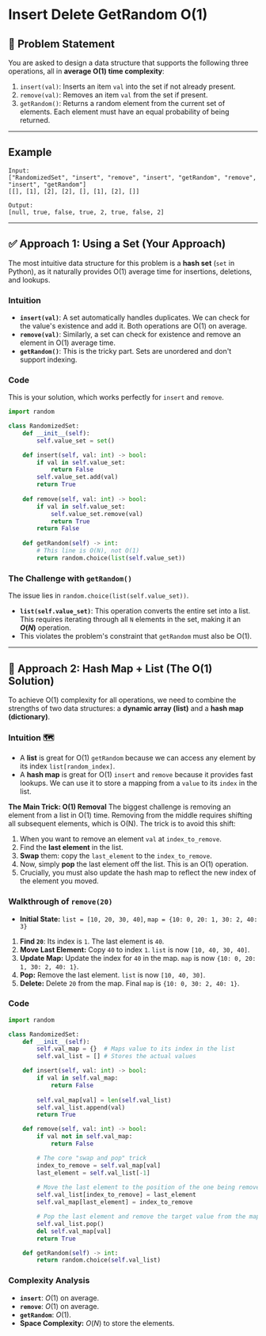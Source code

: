 # Insert Delete GetRandom O(1)

## 📝 Problem Statement

You are asked to design a data structure that supports the following three operations, all in **average O(1) time complexity**:
1.  `insert(val)`: Inserts an item `val` into the set if not already present.
2.  `remove(val)`: Removes an item `val` from the set if present.
3.  `getRandom()`: Returns a random element from the current set of elements. Each element must have an equal probability of being returned.

---

## Example

```
Input:
["RandomizedSet", "insert", "remove", "insert", "getRandom", "remove", "insert", "getRandom"]
[[], [1], [2], [2], [], [1], [2], []]

Output:
[null, true, false, true, 2, true, false, 2]
```

---
## ✅ Approach 1: Using a Set (Your Approach)

The most intuitive data structure for this problem is a **hash set** (`set` in Python), as it naturally provides O(1) average time for insertions, deletions, and lookups.

### Intuition
-   **`insert(val)`**: A set automatically handles duplicates. We can check for the value's existence and add it. Both operations are O(1) on average.
-   **`remove(val)`**: Similarly, a set can check for existence and remove an element in O(1) average time.
-   **`getRandom()`**: This is the tricky part. Sets are unordered and don't support indexing.

### Code
This is your solution, which works perfectly for `insert` and `remove`.
```python
import random

class RandomizedSet:
    def __init__(self):
        self.value_set = set()

    def insert(self, val: int) -> bool:
        if val in self.value_set:
            return False
        self.value_set.add(val)
        return True
        
    def remove(self, val: int) -> bool:
        if val in self.value_set:
            self.value_set.remove(val)
            return True
        return False
        
    def getRandom(self) -> int:
        # This line is O(N), not O(1)
        return random.choice(list(self.value_set))
```

### The Challenge with `getRandom()`
The issue lies in `random.choice(list(self.value_set))`.
-   **`list(self.value_set)`**: This operation converts the entire set into a list. This requires iterating through all `N` elements in the set, making it an **$O(N)$** operation.
-   This violates the problem's constraint that `getRandom` must also be O(1).

---
## 🚀 Approach 2: Hash Map + List (The O(1) Solution)

To achieve O(1) complexity for all operations, we need to combine the strengths of two data structures: a **dynamic array (list)** and a **hash map (dictionary)**.

### Intuition 🗺️
-   A **list** is great for O(1) `getRandom` because we can access any element by its index `list[random_index]`.
-   A **hash map** is great for O(1) `insert` and `remove` because it provides fast lookups. We can use it to store a mapping from a `value` to its `index` in the list.

**The Main Trick: O(1) Removal**
The biggest challenge is removing an element from a list in O(1) time. Removing from the middle requires shifting all subsequent elements, which is O(N). The trick is to avoid this shift:
1.  When you want to remove an element `val` at `index_to_remove`.
2.  Find the **last element** in the list.
3.  **Swap** them: copy the `last_element` to the `index_to_remove`.
4.  Now, simply **pop** the last element off the list. This is an O(1) operation.
5.  Crucially, you must also update the hash map to reflect the new index of the element you moved.



### Walkthrough of `remove(20)`
- **Initial State:** `list = [10, 20, 30, 40]`, `map = {10: 0, 20: 1, 30: 2, 40: 3}`
1.  **Find `20`**: Its index is `1`. The last element is `40`.
2.  **Move Last Element:** Copy `40` to index `1`. `list` is now `[10, 40, 30, 40]`.
3.  **Update Map:** Update the index for `40` in the map. `map` is now `{10: 0, 20: 1, 30: 2, 40: 1}`.
4.  **Pop:** Remove the last element. `list` is now `[10, 40, 30]`.
5.  **Delete:** Delete `20` from the map. Final `map` is `{10: 0, 30: 2, 40: 1}`.

### Code
```python
import random

class RandomizedSet:
    def __init__(self):
        self.val_map = {}  # Maps value to its index in the list
        self.val_list = [] # Stores the actual values

    def insert(self, val: int) -> bool:
        if val in self.val_map:
            return False
        
        self.val_map[val] = len(self.val_list)
        self.val_list.append(val)
        return True

    def remove(self, val: int) -> bool:
        if val not in self.val_map:
            return False

        # The core "swap and pop" trick
        index_to_remove = self.val_map[val]
        last_element = self.val_list[-1]
        
        # Move the last element to the position of the one being removed
        self.val_list[index_to_remove] = last_element
        self.val_map[last_element] = index_to_remove

        # Pop the last element and remove the target value from the map
        self.val_list.pop()
        del self.val_map[val]
        return True

    def getRandom(self) -> int:
        return random.choice(self.val_list)

```
### Complexity Analysis
* **`insert`**: $O(1)$ on average.
* **`remove`**: $O(1)$ on average.
* **`getRandom`**: $O(1)$.
* **Space Complexity:** $O(N)$ to store the elements.
